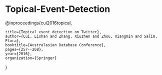# Topical-Event-Detection

@inproceedings{cui2016topical,

	title={Topical event detection on Twitter},  	
	author={Cui, Lishan and Zhang, Xiuzhen and Zhou, Xiangmin and Salim, Flora},  	
	booktitle={Australasian Database Conference},	
	pages={257--268},	
	year={2016},	
	organization={Springer}
	
}
